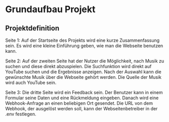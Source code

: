 # Grundaufbau Projekt

## Projektdefinition

Seite 1:
Auf der Startseite des Projekts wird eine kurze Zusammenfassung sein. Es wird eine kleine Einführung geben, wie man die Webseite benutzen kann.

Seite 2:
Auf der zweiten Seite hat der Nutzer die Möglichkeit, nach Musik zu suchen und diese direkt abzuspielen. Die Suchfunktion wird direkt auf YouTube suchen und die Ergebnisse anzeigen. Nach der Auswahl kann die gewünschte Musik über die Webseite gehört werden. Die Quelle der Musik wird auch YouTube sein.

Seite 3:
Die dritte Seite wird ein Feedback sein. Der Benutzer kann in einem Formular seine Daten und eine Rückmeldung eingeben. Danach wird eine Webhook-Anfrage an einen beliebigen Ort gesendet.
Die URL von dem Webhook, der ausgelöst werden soll, kann der Webseitenbetreiber in der .env festlegen.
